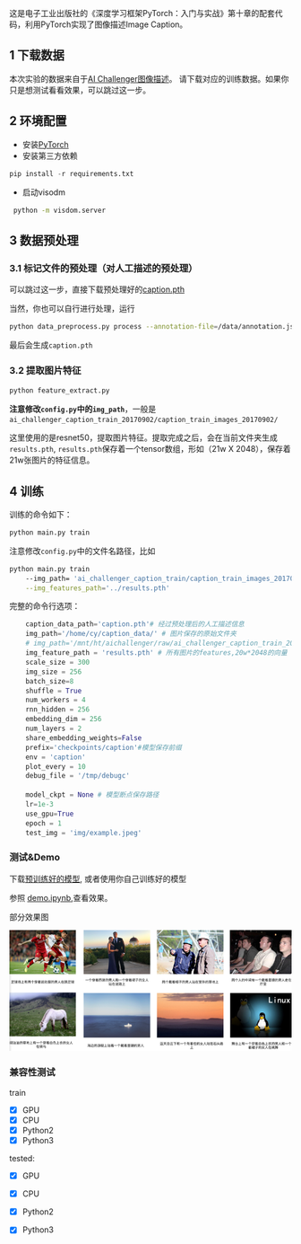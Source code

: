 这是电子工业出版社的《深度学习框架PyTorch：入门与实战》第十章的配套代码，利用PyTorch实现了图像描述Image Caption。

## 1 下载数据

本次实验的数据来自于[AI Challenger图像描述](https://challenger.ai/competition/caption/)。 请下载对应的训练数据。如果你只是想测试看看效果，可以跳过这一步。

## 2 环境配置

- 安装[PyTorch](http://pytorch.org)
- 安装第三方依赖

```Python
pip install -r requirements.txt
```
- 启动visodm
```Bash
 python -m visdom.server
```

## 3 数据预处理
### 3.1 标记文件的预处理（对人工描述的预处理）
可以跳过这一步，直接下载预处理好的[caption.pth](http://pytorch-1252820389.cosbj.myqcloud.com/caption.pth)

当然，你也可以自行进行处理，运行 
```Bash
python data_preprocess.py process --annotation-file=/data/annotation.json --max-words=5000
```
最后会生成`caption.pth`

### 3.2 提取图片特征
```Bash
python feature_extract.py
```

**注意修改`config.py`中的`img_path`**，一般是`ai_challenger_caption_train_20170902/caption_train_images_20170902/`

这里使用的是resnet50，提取图片特征。提取完成之后，会在当前文件夹生成`results.pth`, `results.pth`保存着一个tensor数组，形如（21w X 2048），保存着21w张图片的特征信息。


## 4 训练
训练的命令如下：

```Bash
python main.py train 
```

注意修改`config.py`中的文件名路径，比如
```Bash
python main.py train 
    --img_path= 'ai_challenger_caption_train/caption_train_images_20170902/'\
    --img_features_path='../results.pth'
```
 

完整的命令行选项：
```Python
    caption_data_path='caption.pth'# 经过预处理后的人工描述信息
    img_path='/home/cy/caption_data/' # 图片保存的原始文件夹
    # img_path='/mnt/ht/aichallenger/raw/ai_challenger_caption_train_20170902/caption_train_images_20170902/'
    img_feature_path = 'results.pth' # 所有图片的features,20w*2048的向量
    scale_size = 300
    img_size = 256
    batch_size=8
    shuffle = True
    num_workers = 4
    rnn_hidden = 256
    embedding_dim = 256
    num_layers = 2
    share_embedding_weights=False
    prefix='checkpoints/caption'#模型保存前缀
    env = 'caption'
    plot_every = 10
    debug_file = '/tmp/debugc'

    model_ckpt = None # 模型断点保存路径
    lr=1e-3
    use_gpu=True
    epoch = 1
    test_img = 'img/example.jpeg' 

```

### 测试&Demo
下载[预训练好的模型](http://pytorch-1252820389.cosbj.myqcloud.com/imgs/caption-results.png), 或者使用你自己训练好的模型

参照 [demo.ipynb](demo.ipynb),查看效果。


部分效果图

![img](img/caption-results.png)

### 兼容性测试

train 
- [x] GPU  
- [x] CPU  
- [x] Python2
- [x] Python3

tested: 

- [x] GPU
- [x] CPU
- [x] Python2
- [x] Python3

